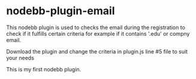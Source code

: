 # nodebb-plugin-email

This nodebb plugin is used to checks the email during the registration to check if it fulfills certain criteria for example if it contains '.edu' or compny email. 

Download the plugin and change the criteria in plugin.js line #5  file to suit your needs 

This is my first nodebb plugin. 


